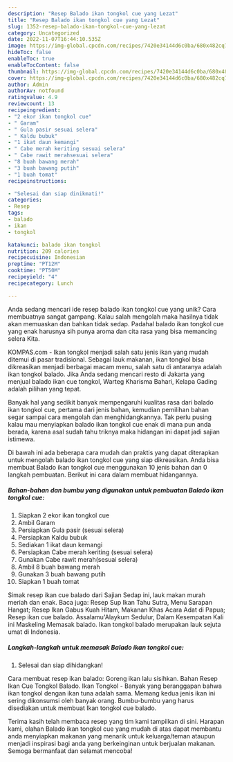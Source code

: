 ```yaml
---
description: "Resep Balado ikan tongkol cue yang Lezat"
title: "Resep Balado ikan tongkol cue yang Lezat"
slug: 1352-resep-balado-ikan-tongkol-cue-yang-lezat
category: Uncategorized
date: 2022-11-07T16:44:10.535Z
image: https://img-global.cpcdn.com/recipes/7420e34144d6c0ba/680x482cq70/balado-ikan-tongkol-cue-foto-resep-utama.jpg
hideToc: false
enableToc: true
enableTocContent: false
thumbnail: https://img-global.cpcdn.com/recipes/7420e34144d6c0ba/680x482cq70/balado-ikan-tongkol-cue-foto-resep-utama.jpg
cover: https://img-global.cpcdn.com/recipes/7420e34144d6c0ba/680x482cq70/balado-ikan-tongkol-cue-foto-resep-utama.jpg
author: Admin
authorAv: notfound
ratingvalue: 4.9
reviewcount: 13
recipeingredient:
- "2 ekor ikan tongkol cue"
- " Garam"
- " Gula pasir sesuai selera"
- " Kaldu bubuk"
- "1 ikat daun kemangi"
- " Cabe merah keriting sesuai selera"
- " Cabe rawit merahsesuai selera"
- "8 buah bawang merah"
- "3 buah bawang putih"
- "1 buah tomat"
recipeinstructions:

- "Selesai dan siap dinikmati!"
categories:
- Resep
tags:
- balado
- ikan
- tongkol

katakunci: balado ikan tongkol 
nutrition: 209 calories
recipecuisine: Indonesian
preptime: "PT12M"
cooktime: "PT50M"
recipeyield: "4"
recipecategory: Lunch

---
```





Anda sedang mencari ide resep balado ikan tongkol cue yang unik? Cara membuatnya sangat gampang. Kalau salah mengolah maka hasilnya tidak akan memuaskan dan bahkan tidak sedap. Padahal balado ikan tongkol cue yang enak harusnya sih punya aroma dan cita rasa yang bisa memancing selera Kita.





KOMPAS.com - Ikan tongkol menjadi salah satu jenis ikan yang mudah ditemui di pasar tradisional. Sebagai lauk makanan, ikan tongkol bisa dikreasikan menjadi berbagai macam menu, salah satu di antaranya adalah ikan tongkol balado. Jika Anda sedang mencari resto di Jakarta yang menjual balado ikan cue tongkol, Warteg Kharisma Bahari, Kelapa Gading adalah pilihan yang tepat.

Banyak hal yang sedikit banyak mempengaruhi kualitas rasa dari balado ikan tongkol cue, pertama dari jenis bahan, kemudian pemilihan bahan segar sampai cara mengolah dan menghidangkannya. Tak perlu pusing kalau mau menyiapkan balado ikan tongkol cue enak di mana pun anda berada, karena asal sudah tahu triknya maka hidangan ini dapat jadi sajian istimewa.






Di bawah ini ada beberapa cara mudah dan praktis yang dapat diterapkan untuk mengolah balado ikan tongkol cue yang siap dikreasikan. Anda bisa membuat Balado ikan tongkol cue menggunakan 10 jenis bahan dan 0 langkah pembuatan. Berikut ini cara dalam membuat hidangannya.

<!--inarticleads1-->

##### Bahan-bahan dan bumbu yang digunakan untuk pembuatan Balado ikan tongkol cue:

1. Siapkan 2 ekor ikan tongkol cue
1. Ambil  Garam
1. Persiapkan  Gula pasir (sesuai selera)
1. Persiapkan  Kaldu bubuk
1. Sediakan 1 ikat daun kemangi
1. Persiapkan  Cabe merah keriting (sesuai selera)
1. Gunakan  Cabe rawit merah(sesuai selera)
1. Ambil 8 buah bawang merah
1. Gunakan 3 buah bawang putih
1. Siapkan 1 buah tomat


Simak resep ikan cue balado dari Sajian Sedap ini, lauk makan murah meriah dan enak. Baca juga: Resep Sup Ikan Tahu Sutra, Menu Sarapan Hangat; Resep Ikan Gabus Kuah Hitam, Makanan Khas Acara Adat di Papua; Resep ikan cue balado. Assalamu&#39;Alaykum Sedulur, Dalam Kesempatan Kali ini Maskeling Memasak balado. Ikan tongkol balado merupakan lauk sejuta umat di Indonesia. 

<!--inarticleads2-->

##### Langkah-langkah untuk memasak Balado ikan tongkol cue:


1. Selesai dan siap dihidangkan!

Cara membuat resep ikan balado: Goreng ikan lalu sisihkan. Bahan Resep Ikan Cue Tongkol Balado. Ikan Tongkol - Banyak yang beranggapan bahwa ikan tongkol dengan ikan tuna adalah sama. Memang kedua jenis ikan ini sering dikonsumsi oleh banyak orang. Bumbu-bumbu yang harus disediakan untuk membuat Ikan tongkol cue balado. 

Terima kasih telah membaca resep yang tim kami tampilkan di sini. Harapan kami, olahan Balado ikan tongkol cue yang mudah di atas dapat membantu anda menyiapkan makanan yang menarik untuk keluarga/teman ataupun menjadi inspirasi bagi anda yang berkeinginan untuk berjualan makanan. Semoga bermanfaat dan selamat mencoba!
